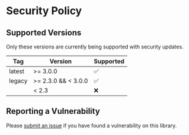 # Security Policy

## Supported Versions

Only these versions are currently being supported with security updates.

| Tag    | Version                  | Supported          |
| ------ | ------------------------ | ------------------ |
| latest | >= 3.0.0                 | :white_check_mark: |
| legacy | >= 2.3.0 && < 3.0.0      | :white_check_mark: |
|        | < 2.3                    | :x:                |

## Reporting a Vulnerability

Please [submit an issue](https://github.com/danang-id/simple-crypto-js/issues) if you have found a vulnerability on this library.

